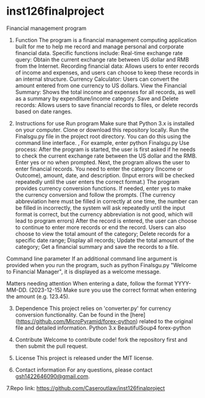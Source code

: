 # inst126finalproject
Financial management program

1. Function
The program is a financial management computing application built for me to help me record and manage personal and corporate financial data.
Specific functions include:
Real-time exchange rate query: Obtain the current exchange rate between US dollar and RMB from the Internet.
Recording financial data: Allows users to enter records of income and expenses, and users can choose to keep these records in an internal structure.
Currency Calculator: Users can convert the amount entered from one currency to US dollars.
View the Financial Summary: Shows the total income and expenses for all records, as well as a summary by expenditure/income category.
Save and Delete records: Allows users to save financial records to files, or delete records based on date ranges.

2. Instructions for use
Run program
Make sure that Python 3.x is installed on your computer.
Clone or download this repository locally.
Run the Finalsgu.py file in the project root directory. You can do this using the command line interface. ,
For example, enter python Finalsgu.py
Use process:
After the program is started, the user is first asked if he needs to check the current exchange rate between the US dollar and the RMB. Enter yes or no when prompted.
Next, the program allows the user to enter financial records. You need to enter the category (Income or Outcome), amount, date, and description. (Input errors will be checked repeatedly until the user enters the correct format.)
The program provides currency conversion functions. If needed, enter yes to make the currency conversion and follow the prompts. (The currency abbreviation here must be filled in correctly at one time, the number can be filled in incorrectly, the system will ask repeatedly until the input format is correct, but the currency abbreviation is not good, which will lead to program errors)
After the record is entered, the user can choose to continue to enter more records or end the record.
Users can also choose to view the total amount of the category; Delete records for a specific date range; Display all records; Update the total amount of the category; Get a financial summary and save the records to a file.

Command line parameter
If an additional command line argument is provided when you run the program, such as python Finalsgu.py "Welcome to Financial Manager", it is displayed as a welcome message.

Matters needing attention
When entering a date, follow the format YYYY-MM-DD. (2023-12-15)
Make sure you use the correct format when entering the amount (e.g. 123.45).


3. Dependence
This project relies on 'converter.py' for currency conversion functionality. Can be found in the [here] (https://github.com/MicroPyramid/forex-python) related to the original file and detailed information.
Python 3.x
BeautifulSoup4
forex-python


4. Contribute
Welcome to contribute code! fork the repository first and then submit the pull request.

5. License
This project is released under the MIT license.

6. Contact information
For any questions, please contact gsh1422646090@gmail.com.

7.Repo link: https://github.com/Caseroutlaw/inst126finalproject
